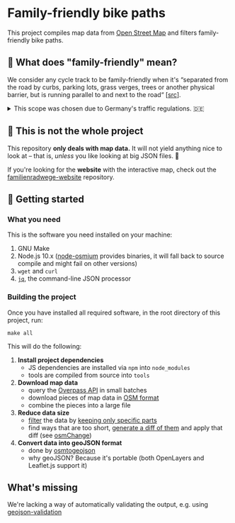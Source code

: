 # Family-friendly bike paths

This project compiles map data from [Open Street Map](https://wiki.openstreetmap.org/wiki/Main_Page) and filters family-friendly bike paths.

## 🧐 What does "family-friendly" mean?

We consider any cycle track to be family-friendly when it's “separated from the road by curbs, parking lots, grass verges, trees or another physical barrier, but is running parallel to and next to the road“ [[src](https://wiki.openstreetmap.org/wiki/Tag:cycleway=track)].

<details>
<summary>This scope was chosen due to Germany's traffic regulations. 🇩🇪</summary>

In short:

1. Kids aged 8 and under **must** ride on the sidewalk
2. Kids between 8 and 10 **may** choose between sidewalk and street
3. Kids aged 10 and old **must** ride on the street
4. Kids of any age **may** ride on separated (protected) bike lanes.
5. Parents **may** accompany their kids on the sidewalk.

As a consequence, the only sane solution for families with kids of mixed ages is to
use separated (protected) bike lanes.

</details>

## 🧩 This is not the whole project

This repository **only deals with map data.**
It will not yield anything nice to look at
– that is, _unless_ you like looking at big JSON files. 🤡

If you're looking for the **website** with the interactive map, check out the
[familienradwege-website](https://github.com/awendt/familienradwege-website) repository.

## 🚀 Getting started

### What you need

This is the software you need installed on your machine:

1. GNU Make
2. Node.js 10.x ([node-osmium](https://github.com/osmcode/node-osmium) provides binaries, it will fall back to source compile and might fail on other versions)
3. `wget` and `curl`
4. [`jq`](https://stedolan.github.io/jq/), the command-line JSON processor

### Building the project

Once you have installed all required software,
in the root directory of this project, run:

```
make all
```

This will do the following:

1. **Install project dependencies**
   - JS dependencies are installed via `npm` into `node_modules`
   - tools are compiled from source into `tools`
2. **Download map data**
   - query the [Overpass API](https://wiki.openstreetmap.org/wiki/Overpass_API)
   in small batches
   - download pieces of map data in
   [OSM format](https://wiki.openstreetmap.org/wiki/OSM_XML)
   - combine the pieces into a large file
3. **Reduce data size**
   - [filter](https://wiki.openstreetmap.org/wiki/Osmfilter) the data by
   [keeping only specific parts](https://wiki.openstreetmap.org/wiki/Osmfilter#Tags_Filter)
   - find ways that are too short, [generate a diff of them](minlength.js)
   and apply that diff (see [osmChange](https://wiki.openstreetmap.org/wiki/OsmChange))
4. **Convert data into geoJSON format**
   - done by [osmtogeojson](https://github.com/tyrasd/osmtogeojson)
   - why geoJSON? Because it's portable (both OpenLayers and Leaflet.js support it)

## What's missing

We're lacking a way of automatically validating the output, e.g. using
[geojson-validation](https://www.npmjs.com/package/geojson-validation)
